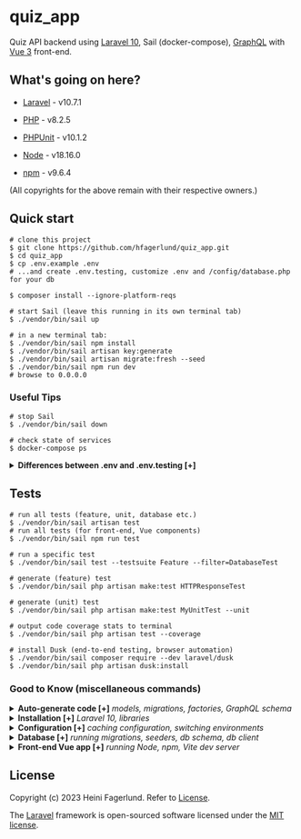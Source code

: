 # quiz_app
Quiz API backend using [Laravel 10], Sail (docker-compose), [GraphQL] with [Vue 3] front-end.

## What's going on here?
* [Laravel] - v10.7.1
* [PHP]     - v8.2.5
* [PHPUnit] - v10.1.2

* [Node]    - v18.16.0
* [npm]     - v9.6.4

(All copyrights for the above remain with their respective owners.)

## Quick start
```console
# clone this project
$ git clone https://github.com/hfagerlund/quiz_app.git
$ cd quiz_app
$ cp .env.example .env
# ...and create .env.testing, customize .env and /config/database.php for your db

$ composer install --ignore-platform-reqs

# start Sail (leave this running in its own terminal tab)
$ ./vendor/bin/sail up

# in a new terminal tab:
$ ./vendor/bin/sail npm install
$ ./vendor/bin/sail artisan key:generate
$ ./vendor/bin/sail artisan migrate:fresh --seed
$ ./vendor/bin/sail npm run dev
# browse to 0.0.0.0
```

### Useful Tips
```console
# stop Sail
$ ./vendor/bin/sail down

# check state of services
$ docker-compose ps
```

<details>
<summary><strong>Differences between .env and .env.testing [+]</strong></summary>

<br />

| .env        |  .env.testing          |
| ------------- | ------------- |
| APP_ENV=local  | APP_ENV=testing  |
| DB_CONNECTION=mysql  | DB_CONNECTION=test1 (corresponds to `<env name="DB_CONNECTION" value="test1" />` in phpunit.xml)  |
| DB_DATABASE=db_for_application  | DB_DATABASE=db_for_testing (corresponds to `<env name="DB_DATABASE" value="db_for_testing"/>`, `<env name="APP_ENV" value="db_for_testing"/>` in phpunit.xml) |
</details>

## Tests
```console
# run all tests (feature, unit, database etc.)
$ ./vendor/bin/sail artisan test
# run all tests (for front-end, Vue components)
$ ./vendor/bin/sail npm run test

# run a specific test
$ ./vendor/bin/sail test --testsuite Feature --filter=DatabaseTest

# generate (feature) test
$ ./vendor/bin/sail php artisan make:test HTTPResponseTest

# generate (unit) test
$ ./vendor/bin/sail php artisan make:test MyUnitTest --unit

# output code coverage stats to terminal
$ ./vendor/bin/sail php artisan test --coverage

# install Dusk (end-to-end testing, browser automation)
$ ./vendor/bin/sail composer require --dev laravel/dusk
$ ./vendor/bin/sail php artisan dusk:install
```

### Good to Know (miscellaneous commands)
<!-- .................... -->
<details>
  <summary><strong>Auto-generate code [+]</strong> <em>models, migrations, factories, GraphQL schema</em></summary>

<br />

```console
# generate model, migration
$ ./vendor/bin/sail artisan make:model -m Question

# generate model, migration, factory
$ ./vendor/bin/sail artisan make:model Question -m -f

# generate GraphQL type
$ ./vendor/bin/sail artisan make:graphql:type QuestionType
```

</details>
<!-- .................... -->
<details>
  <summary><strong>Installation [+]</strong> <em>Laravel 10, libraries</em></summary>

<br />

```console
# install Laravel 10 app (including Sail, MySQL, Redis, Selenium)
$ curl -s https://laravel.build/new-sail-application | bash

# install library for GraphQL
$ ./vendor/bin/sail composer require rebing/graphql-laravel
## publish config file (from /vendor dir to /config/graphql.php)
$ ./vendor/bin/sail php artisan vendor:publish --provider="Rebing\GraphQL\GraphQLServiceProvider"
```

</details>
<!-- .................... -->
<details>
  <summary><strong>Configuration [+]</strong> <em>caching configuration, switching environments</em></summary>

<br />

```console
# cache configuration
$ ./vendor/bin/sail php artisan config:cache --env=testing

# clear configuration cache
$ ./vendor/bin/sail php artisan config:clear
```

</details>
<!-- .................... -->
<details>
  <summary><strong>Database [+]</strong> <em>running migrations, seeders, db schema, db client</em></summary>

<br />

```console
# run migrations
$ ./vendor/bin/sail artisan migrate

# drop all tables, migrate, seed db
$ ./vendor/bin/sail artisan migrate:fresh --seed

# dump database schema (ie. 'squash' migrations into a single SQL file)
$ ./vendor/bin/sail php artisan schema:dump

# access MySQL command-line client
$ ./vendor/bin/sail mysql
```

</details>
<!-- .................... -->
<details>
  <summary><strong>Front-end Vue app [+]</strong> <em>running Node, npm, Vite dev server</em></summary>

<br />

```console
# Node, npm versions
$ ./vendor/bin/sail node -v
$ ./vendor/bin/sail npm -v

# run Vite development server (provides Hot Module Replacement for Laravel application)
$ ./vendor/bin/sail npm run dev
```

</details>

## License
Copyright (c) 2023 Heini Fagerlund. Refer to [License].

The [Laravel] framework is open-sourced software licensed under the [MIT license].


[GraphQL]: https://github.com/rebing/graphql-laravel
[Laravel]: https://laravel.com/
[Laravel 10]: https://laravel.com/
[License]: https://github.com/hfagerlund/quiz_app/blob/main/LICENSE
[MIT license]: https://opensource.org/licenses/MIT
[Node]: https://nodejs.org/
[npm]: https://www.npmjs.com/
[PHP]: https://www.php.net/
[PHPUnit]: https://phpunit.de/
[Vue 3]: https://vuejs.org/
